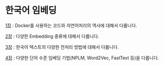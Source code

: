 # 한국어 임베딩

[1장][1장link] : Docker를 사용하는 코드와 자연어처리의 역사에 대해서 다룹니다.

[1장link]: https://ok-lab.tistory.com/136?category=922126 "1장입니다"

[2장][2장link] : 다양한 Embedding 종류에 대해서 다룹니다.

[2장link]: https://ok-lab.tistory.com/137?category=922126 "1장입니다"

[3장][3장link] : 한국어 텍스트의 다양한 전처리 방법에 대해서 다룹니다. 

[3장link]: https://ok-lab.tistory.com/141?category=922126 "1장입니다"

[4장][4장link] : 다양한 단어 수준 임베딩 기법(NPLM, Word2Vec, FastText 등)을 다룹니다.

[4장link]: https://ok-lab.tistory.com/158?category=922126 "1장입니다"
